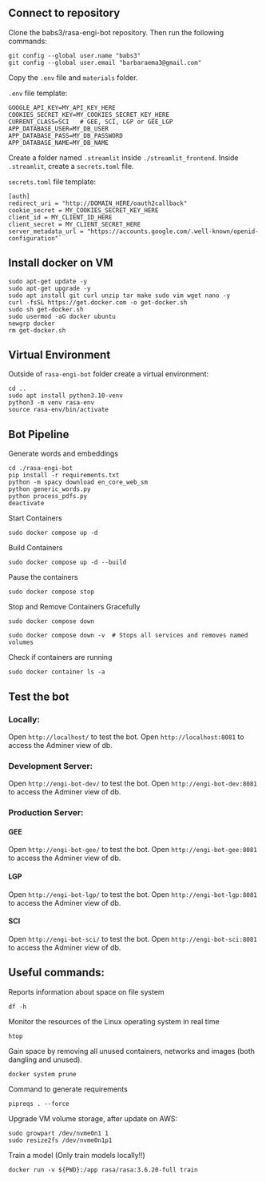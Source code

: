 ## Connect to repository
Clone the babs3/rasa-engi-bot repository. Then run the following commands:
```
git config --global user.name "babs3"
git config --global user.email "barbaraema3@gmail.com"
```

Copy the `.env` file and `materials` folder.

`.env` file template:
```
GOOGLE_API_KEY=MY_API_KEY_HERE
COOKIES_SECRET_KEY=MY_COOKIES_SECRET_KEY_HERE
CURRENT_CLASS=SCI   # GEE, SCI, LGP or GEE_LGP
APP_DATABASE_USER=MY_DB_USER
APP_DATABASE_PASS=MY_DB_PASSWORD
APP_DATABASE_NAME=MY_DB_NAME
```

Create a folder named `.streamlit` inside `./streamlit_frontend`. Inside `.streamlit`, create a `secrets.toml` file.

`secrets.toml` file template:
```
[auth]
redirect_uri = "http://DOMAIN_HERE/oauth2callback"
cookie_secret = MY_COOKIES_SECRET_KEY_HERE
client_id = MY_CLIENT_ID_HERE
client_secret = MY_CLIENT_SECRET_HERE
server_metadata_url = "https://accounts.google.com/.well-known/openid-configuration"`
```

## Install docker on VM
```
sudo apt-get update -y
sudo apt-get upgrade -y
sudo apt install git curl unzip tar make sudo vim wget nano -y
curl -fsSL https://get.docker.com -o get-docker.sh
sudo sh get-docker.sh
sudo usermod -aG docker ubuntu
newgrp docker
rm get-docker.sh
```

## Virtual Environment
Outside of `rasa-engi-bot` folder create a virtual environment:
```
cd ..
sudo apt install python3.10-venv
python3 -m venv rasa-env
source rasa-env/bin/activate
```

## Bot Pipeline
Generate words and embeddings
```
cd ./rasa-engi-bot
pip install -r requirements.txt
python -m spacy download en_core_web_sm
python generic_words.py
python process_pdfs.py
deactivate
```
Start Containers
```
sudo docker compose up -d
```
Build Containers
```
sudo docker compose up -d --build
```
Pause the containers
```
sudo docker compose stop
```
Stop and Remove Containers Gracefully
```
sudo docker compose down
```
```
sudo docker compose down -v  # Stops all services and removes named volumes
```
Check if containers are running
```
sudo docker container ls -a
```

## Test the bot

### Locally:
Open ```http://localhost/``` to test the bot.
Open ```http://localhost:8081``` to access the Adminer view of db.

### Development Server:
Open ```http://engi-bot-dev/``` to test the bot.
Open ```http://engi-bot-dev:8081``` to access the Adminer view of db.

### Production Server:

#### GEE
Open ```http://engi-bot-gee/``` to test the bot.
Open ```http://engi-bot-gee:8081``` to access the Adminer view of db.

#### LGP
Open ```http://engi-bot-lgp/``` to test the bot.
Open ```http://engi-bot-lgp:8081``` to access the Adminer view of db.

#### SCI
Open ```http://engi-bot-sci/``` to test the bot.
Open ```http://engi-bot-sci:8081``` to access the Adminer view of db.


## Useful commands:

Reports information about space on file system
```
df -h
```
Monitor the resources of the Linux operating system in real time
```
htop
```

Gain space by removing all unused containers, networks and images (both dangling and unused).
```
docker system prune
```

Command to generate requirements
```
pipreqs . --force
```

Upgrade VM volume storage, after update on AWS:
```
sudo growpart /dev/nvme0n1 1
sudo resize2fs /dev/nvme0n1p1
```

Train a model (Only train models locally‼️)
```
docker run -v ${PWD}:/app rasa/rasa:3.6.20-full train
```

